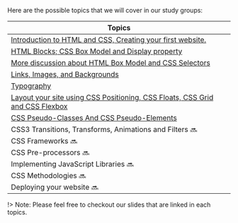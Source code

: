 Here are the possible topics that we will cover in our study groups:

| Topics                                                          
|------------------------------------------------------------------------------------------------
| [Introduction to HTML and CSS, Creating your first website.](http://bit.ly/HTMLCSS_SG01)   
| [HTML Blocks; CSS Box Model and Display property](http://bit.ly/HTMLCSS19_SG02)
| [More discussion about HTML Box Model and CSS Selectors](http://bit.ly/HTMLCSS_SG02)  
| [Links, Images, and Backgrounds](http://bit.ly/HTMLCSS_SG03)  
| [Typography](http://bit.ly/HTMLCSS_SG04)
| [Layout your site using CSS Positioning, CSS Floats, CSS Grid and CSS Flexbox](http://bit.ly/HTMLCSS_SG05)
| [CSS Pseudo-Classes And CSS Pseudo-Elements](https://docs.google.com/presentation/d/1CQcZTzSgAFtWa1OKliT-oXt3EbDvyrTT2cXizfQU9dE/edit?usp=sharing)
| CSS3 Transitions, Transforms, Animations and Filters :soon:      
| CSS Frameworks :soon:                                                                       
| CSS Pre-processors :soon:                                                                         
| Implementing JavaScript Libraries :soon:                                                            
| CSS Methodologies :soon:                                                      
| Deploying your website :soon:    

!> Note: Please feel free to checkout our slides that are linked in each topics.
